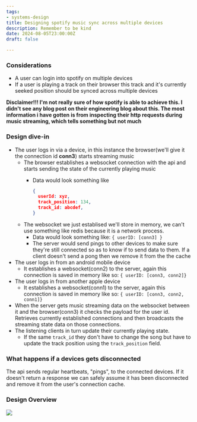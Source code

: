 ```yaml
---
tags:
- systems-design
title: Designing spotify music sync across multiple devices
description: Remember to be kind
date: 2024-08-05T23:00:00Z
draft: false

---
```

### Considerations
- A user can login into spotify on multiple devices
- If a user is playing a track on their browser this track and it's currently seeked position should be synced across multiple devices


**Disclaimer!!! I'm not really sure of how spotify is able to achieve this. I didn't see any blog post on their engineering blog about this. The most information i have gotten is from inspecting their http requests during music streaming, which tells something but not much**

### Design dive-in
- The user logs in via a device, in this instance the browser(we'll give it the connection id **conn3**) starts streaming music
	- The browser establishes a websocket connection with the api and starts sending the state of the currently playing music
		- Data would look something like

            ```json
            {
              userId: xyz,
              track_position: 134,
              track_id: abcdef,
            }
            ```
	- The websocket we just establised we'll store in memory, we can't use something like redis because it is a network process.
		- Data would look something like:
		  `{ userID: [conn3] }`
		- The server would send pings to other devices to make sure they're still connected so as to know if to send data to them. If a client doesn't send a pong then we remove it from the the cache
- The user logs in from an android mobile device
	- It establishes a websocket(conn2) to the server, again this connection is saved in memory like so:
    `{ userID: [conn3, conn2]}`
- The user logs in from another apple device
	- It establishes a websocket(conn1) to the server, again this connection is saved in memory like so:
    `{ userID: [conn3, conn2, conn1]}`
- When the server gets music streaming data on the websocket between it and the browser(conn3) it checks the payload for the user id. Retrieves currently established connections and then broadcasts the streaming state data on those connections.
- The listening clients in turn update their currently playing state.
  - If the same `track_id` they don't have to change the song but have to update the track position using the `track_position` field.

### What happens if a devices gets disconnected
The api sends regular heartbeats, "pings", to the connected devices. If it doesn't return a response we can safely assume it has been disconnected and remove it from the user's connection cache.


### Design Overview
![](/spotify-music-sync-design.png)
